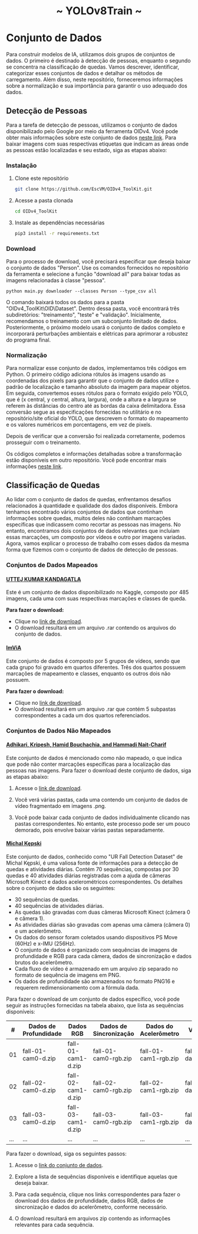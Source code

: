 <h1 align="center"> ~ YOLOv8Train ~ </h1>

# Conjunto de Dados

Para construir modelos de IA, utilizamos dois grupos de conjuntos de dados. O primeiro é destinado à detecção de pessoas, enquanto o segundo se concentra na classificação de quedas. Vamos descrever, identificar, categorizar esses conjuntos de dados e detalhar os métodos de carregamento. Além disso, neste repositório, forneceremos informações sobre a normalização e sua importância para garantir o uso adequado dos dados.

## Detecção de Pessoas

Para a tarefa de detecção de pessoas, utilizamos o conjunto de dados disponibilizado pelo Google por meio da ferramenta OIDv4. Você pode obter mais informações sobre este conjunto de dados [neste link](https://storage.googleapis.com/openimages/web/index.html). Para baixar imagens com suas respectivas etiquetas que indicam as áreas onde as pessoas estão localizadas e seu estado, siga as etapas abaixo:

### Instalação

1. Clone este repositório
   ```bash
   git clone https://github.com/EscVM/OIDv4_ToolKit.git
   ```

2. Acesse a pasta clonada
   ```bash
   cd OIDv4_ToolKit
   ```

3. Instale as dependências necessárias
   ```bash
   pip3 install -r requirements.txt
   ```

### Download

Para o processo de download, você precisará especificar que deseja baixar o conjunto de dados "Person". Use os comandos fornecidos no repositório da ferramenta e selecione a função "download all" para baixar todas as imagens relacionadas à classe "pessoa".
```Cmd
python main.py downloader --classes Person --type_csv all
```

O comando baixará todos os dados para a pasta "OIDv4_ToolKit\OID\Dataset". Dentro dessa pasta, você encontrará três subdiretórios: "treinamento", "teste" e "validação". Inicialmente, recomendamos o treinamento com um subconjunto limitado de dados. Posteriormente, o próximo modelo usará o conjunto de dados completo e incorporará perturbações ambientais e elétricas para aprimorar a robustez do programa final.

### Normalização

Para normalizar esse conjunto de dados, implementamos três códigos em Python. O primeiro código adiciona rótulos às imagens usando as coordenadas dos pixels para garantir que o conjunto de dados utilize o padrão de localização e tamanho absoluto da imagem para mapear objetos. Em seguida, convertemos esses rótulos para o formato exigido pelo YOLO, que é (x central, y central, altura, largura), onde a altura e a largura se referem às distâncias do centro até as bordas da caixa delimitadora. Essa conversão segue as especificações fornecidas no utilitário e no repositório/site oficial do YOLO, que descrevem o formato do mapeamento e os valores numéricos em porcentagens, em vez de pixels.

Depois de verificar que a conversão foi realizada corretamente, podemos prosseguir com o treinamento.

Os códigos completos e informações detalhadas sobre a transformação estão disponíveis em outro repositório. Você pode encontrar mais informações [neste link](https://1drv.ms/f/s!ArPFsy1SEFgWhIhjBBqUEIBE25SlMw?e=5LFAFo).

## Classificação de Quedas

Ao lidar com o conjunto de dados de quedas, enfrentamos desafios relacionados à quantidade e qualidade dos dados disponíveis. Embora tenhamos encontrado vários conjuntos de dados que continham informações sobre quedas, muitos deles não continham marcações específicas que indicassem como recortar as pessoas nas imagens. No entanto, encontramos dois conjuntos de dados relevantes que incluíam essas marcações, um composto por vídeos e outro por imagens variadas. Agora, vamos explicar o processo de trabalho com esses dados da mesma forma que fizemos com o conjunto de dados de detecção de pessoas.

### Conjuntos de Dados Mapeados

#### [UTTEJ KUMAR KANDAGATLA](https://www.kaggle.com/datasets/uttejkumarkandagatla/fall-detection-dataset)

Este é um conjunto de dados disponibilizado no Kaggle, composto por 485 imagens, cada uma com suas respectivas marcações e classes de queda.

**Para fazer o download:**
- Clique no [link de download](https://www.kaggle.com/datasets/uttejkumarkandagatla/fall-detection-dataset/download?datasetVersionNumber=1).
- O download resultará em um arquivo .rar contendo os arquivos do conjunto de dados.

#### [ImViA](https://imvia.u-bourgogne.fr/en/database/fall-detection-dataset-2.html)

Este conjunto de dados é composto por 5 grupos de vídeos, sendo que cada grupo foi gravado em quartos diferentes. Três dos quartos possuem marcações de mapeamento e classes, enquanto os outros dois não possuem.

**Para fazer o download:**
- Clique no [link de download](http://imvia.u-bourgogne.fr/database/FallDataset.zip).
- O download resultará em um arquivo .rar que contém 5 subpastas correspondentes a cada um dos quartos referenciados.

### Conjuntos de Dados Não Mapeados

#### [Adhikari, Kripesh, Hamid Bouchachia, and Hammadi Nait-Charif](https://falldataset.com)

Este conjunto de dados é mencionado como não mapeado, o que indica que pode não conter marcações específicas para a localização das pessoas nas imagens. Para fazer o download deste conjunto de dados, siga as etapas abaixo:

1. Acesse o [link de download](https://falldataset.com/data/).

2. Você verá várias pastas, cada uma contendo um conjunto de dados de vídeo fragmentado em imagens .png.

3. Você pode baixar cada conjunto de dados individualmente clicando nas pastas correspondentes. No entanto, este processo pode ser um pouco demorado, pois envolve baixar várias pastas separadamente.
#### [Michal Kępski](http://fenix.ur.edu.pl/mkepski/ds/uf.html)
Este conjunto de dados, conhecido como "UR Fall Detection Dataset" de Michal Kępski, é uma valiosa fonte de informações para a detecção de quedas e atividades diárias. Contém 70 sequências, compostas por 30 quedas e 40 atividades diárias registradas com a ajuda de câmeras Microsoft Kinect e dados acelerométricos correspondentes. Os detalhes sobre o conjunto de dados são os seguintes:

- 30 sequências de quedas.
- 40 sequências de atividades diárias.
- As quedas são gravadas com duas câmeras Microsoft Kinect (câmera 0 e câmera 1).
- As atividades diárias são gravadas com apenas uma câmera (câmera 0) e um acelerômetro.
- Os dados do sensor foram coletados usando dispositivos PS Move (60Hz) e x-IMU (256Hz).
- O conjunto de dados é organizado com sequências de imagens de profundidade e RGB para cada câmera, dados de sincronização e dados brutos do acelerômetro.
- Cada fluxo de vídeo é armazenado em um arquivo zip separado no formato de sequência de imagens em PNG.
- Os dados de profundidade são armazenados no formato PNG16 e requerem redimensionamento com a fórmula dada.

Para fazer o download de um conjunto de dados específico, você pode seguir as instruções fornecidas na tabela abaixo, que lista as sequências disponíveis:

| #  | Dados de Profundidade  | Dados RGB | Dados de Sincronização | Dados do Acelerômetro | Vídeo |
|---|-----------------------|-----------|------------------------|-----------------------|-------|
| 01 | fall-01-cam0-d.zip   | fall-01-cam1-d.zip | fall-01-cam0-rgb.zip   | fall-01-cam1-rgb.zip | fall-01-data.csv | fall-01-acc.csv | cam0 cam1 |
| 02 | fall-02-cam0-d.zip   | fall-02-cam1-d.zip | fall-02-cam0-rgb.zip   | fall-02-cam1-rgb.zip | fall-02-data.csv | fall-02-acc.csv | cam0 cam1 |
| 03 | fall-03-cam0-d.zip   | fall-03-cam1-d.zip | fall-03-cam0-rgb.zip   | fall-03-cam1-rgb.zip | fall-03-data.csv | fall-03-acc.csv | cam0 cam1 |
| ...  | ... | ... | ... | ... | ... | ... | ... |

Para fazer o download, siga os seguintes passos:

1. Acesse o [link do conjunto de dados](http://fenix.ur.edu.pl/mkepski/ds/uf.html).

2. Explore a lista de sequências disponíveis e identifique aquelas que deseja baixar.

3. Para cada sequência, clique nos links correspondentes para fazer o download dos dados de profundidade, dados RGB, dados de sincronização e dados do acelerômetro, conforme necessário.

4. O download resultará em arquivos zip contendo as informações relevantes para cada sequência.


